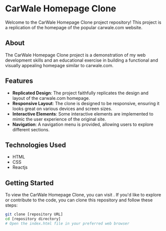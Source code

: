# CarWale Homepage Clone

Welcome to the CarWale Homepage Clone project repository! This project is a replication of the homepage of the popular carwale.com website.

## About

The CarWale Homepage Clone project is a demonstration of my web development skills and an educational exercise in building a functional and visually appealing homepage similar to carwale.com.

## Features

- **Replicated Design**: The project faithfully replicates the design and layout of the carwale.com homepage.
- **Responsive Layout**: The clone is designed to be responsive, ensuring it looks great on various devices and screen sizes.
- **Interactive Elements**: Some interactive elements are implemented to mimic the user experience of the original site.
- **Navigation**: A navigation menu is provided, allowing users to explore different sections.

## Technologies Used

- HTML
- CSS
- Reactjs

## Getting Started

To view the CarWale Homepage Clone, you can visit <href scr="carwale-clone.vercel.app"/>. If you'd like to explore or contribute to the code, you can clone this repository and follow these steps:

```bash
git clone [repository URL]
cd [repository directory]
# Open the index.html file in your preferred web browser
